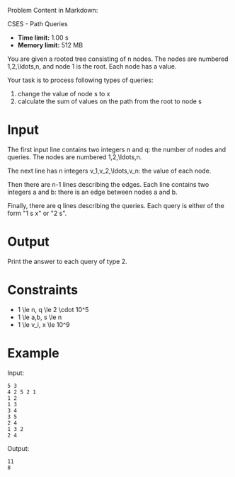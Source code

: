 Problem Content in Markdown:


CSES \- Path Queries




* **Time limit:** 1\.00 s
* **Memory limit:** 512 MB




You are given a rooted tree consisting of n nodes. The nodes are numbered 1,2,\\ldots,n, and node 1 is the root. Each node has a value.


Your task is to process following types of queries:


1. change the value of node s to x
2. calculate the sum of values on the path from the root to node s


Input
=====


The first input line contains two integers n and q: the number of nodes and queries. The nodes are numbered 1,2,\\ldots,n.


The next line has n integers v\_1,v\_2,\\ldots,v\_n: the value of each node.


Then there are n\-1 lines describing the edges. Each line contains two integers a and b: there is an edge between nodes a and b.


Finally, there are q lines describing the queries. Each query is either of the form "1 s x" or "2 s".


Output
======


Print the answer to each query of type 2\.


Constraints
===========


* 1 \\le n, q \\le 2 \\cdot 10^5
* 1 \\le a,b, s \\le n
* 1 \\le v\_i, x \\le 10^9


Example
=======


Input:



```
5 3
4 2 5 2 1
1 2
1 3
3 4
3 5
2 4
1 3 2
2 4

```

Output:



```
11
8

```
 
